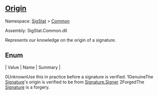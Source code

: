 # <sub>[Origin](./Origin.md)</sub>
Namespace: [SigStat]() > [Common](./README.md)

Assembly: SigStat.Common.dll


Represents our knowledge on the origin of a signature.

##	Enum

| Value | Name | Summary | 

0UnknownUse this in practice before a signature is verified.
1GenuineThe [Signature](https://github.com/hargitomi97/sigstat/blob/master/docs/md/SigStat/Common/Signature.md)'s origin is verified to be from [Signature.Signer](https://github.com/hargitomi97/sigstat/blob/master/docs/md/SigStat/Common/Signature.md)
2ForgedThe [Signature](https://github.com/hargitomi97/sigstat/blob/master/docs/md/SigStat/Common/Signature.md) is a forgery.



